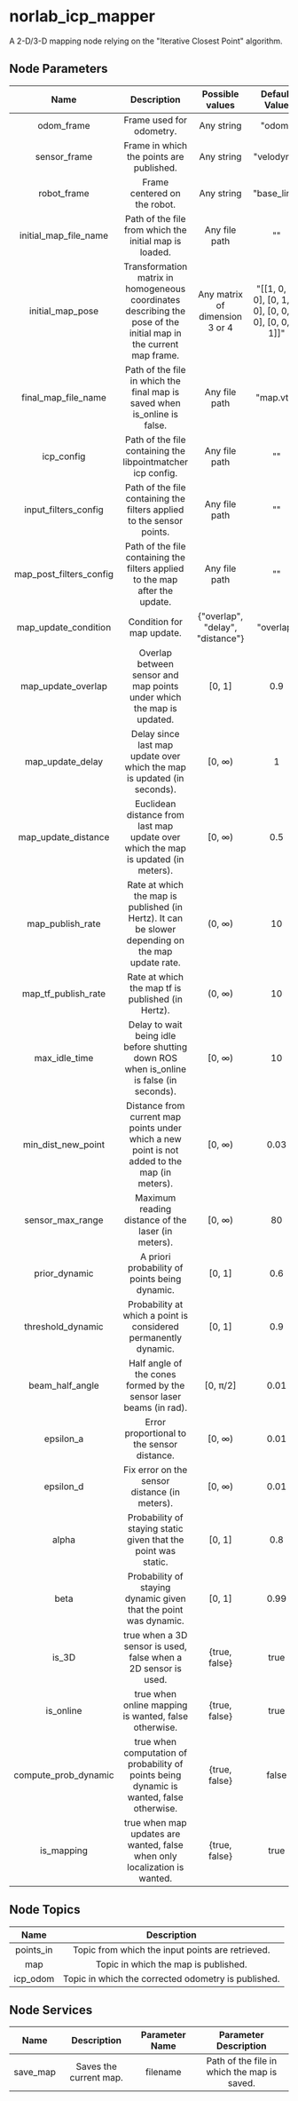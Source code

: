 # norlab_icp_mapper
A 2-D/3-D mapping node relying on the "Iterative Closest Point" algorithm.

## Node Parameters
|           Name          |                                                    Description                                                    |          Possible values         |                       Default Value                        |
|:-----------------------:|:-----------------------------------------------------------------------------------------------------------------:|:--------------------------------:|:----------------------------------------------------------:|
| odom_frame              | Frame used for odometry.                                                                                          | Any string                       | "odom"                                                     |
| sensor_frame            | Frame in which the points are published.                                                                          | Any string                       | "velodyne"                                                 |
| robot_frame             | Frame centered on the robot.                                                                                      | Any string                       | "base_link"                                                |
| initial_map_file_name   | Path of the file from which the initial map is loaded.                                                            | Any file path                    | ""                                                         |
| initial_map_pose        | Transformation matrix in homogeneous coordinates describing the pose of the initial map in the current map frame. | Any matrix of dimension 3 or 4   | "[[1, 0, 0, 0], [0, 1, 0, 0], [0, 0, 1, 0], [0, 0, 0, 1]]" |
| final_map_file_name     | Path of the file in which the final map is saved when is_online is false.                                         | Any file path                    | "map.vtk"                                                  |
| icp_config              | Path of the file containing the libpointmatcher icp config.                                                       | Any file path                    | ""                                                         |
| input_filters_config    | Path of the file containing the filters applied to the sensor points.                                             | Any file path                    | ""                                                         |
| map_post_filters_config | Path of the file containing the filters applied to the map after the update.                                      | Any file path                    | ""                                                         |
| map_update_condition    | Condition for map update.                                                                                         | {"overlap", "delay", "distance"} | "overlap"                                                  |
| map_update_overlap      | Overlap between sensor and map points under which the map is updated.                                             | [0, 1]                           | 0.9                                                        |
| map_update_delay        | Delay since last map update over which the map is updated (in seconds).                                           | [0, ∞)                           | 1                                                          |
| map_update_distance     | Euclidean distance from last map update over which the map is updated (in meters).                                | [0, ∞)                           | 0.5                                                        |
| map_publish_rate        | Rate at which the map is published (in Hertz). It can be slower depending on the map update rate.                 | (0, ∞)                           | 10                                                         |
| map_tf_publish_rate     | Rate at which the map tf is published (in Hertz).                                                                 | (0, ∞)                           | 10                                                         |
| max_idle_time           | Delay to wait being idle before shutting down ROS when is_online is false (in seconds).                           | [0, ∞)                           | 10                                                         |
| min_dist_new_point      | Distance from current map points under which a new point is not added to the map (in meters).                     | [0, ∞)                           | 0.03                                                       |
| sensor_max_range        | Maximum reading distance of the laser (in meters).                                                                | [0, ∞)                           | 80                                                         |
| prior_dynamic           | A priori probability of points being dynamic.                                                                     | [0, 1]                           | 0.6                                                        |
| threshold_dynamic       | Probability at which a point is considered permanently dynamic.                                                   | [0, 1]                           | 0.9                                                        |
| beam_half_angle         | Half angle of the cones formed by the sensor laser beams (in rad).                                                | [0, π/2]                         | 0.01                                                       |
| epsilon_a               | Error proportional to the sensor distance.                                                                        | [0, ∞)                           | 0.01                                                       |
| epsilon_d               | Fix error on the sensor distance (in meters).                                                                     | [0, ∞)                           | 0.01                                                       |
| alpha                   | Probability of staying static given that the point was static.                                                    | [0, 1]                           | 0.8                                                        |
| beta                    | Probability of staying dynamic given that the point was dynamic.                                                  | [0, 1]                           | 0.99                                                       |
| is_3D                   | true when a 3D sensor is used, false when a 2D sensor is used.                                                    | {true, false}                    | true                                                       |
| is_online               | true when online mapping is wanted, false otherwise.                                                              | {true, false}                    | true                                                       |
| compute_prob_dynamic    | true when computation of probability of points being dynamic is wanted, false otherwise.                          | {true, false}                    | false                                                      |
| is_mapping              | true when map updates are wanted, false when only localization is wanted.                                         | {true, false}                    | true                                                       |

## Node Topics
|    Name   |                     Description                     |
|:---------:|:---------------------------------------------------:|
| points_in | Topic from which the input points are retrieved.    |
| map       | Topic in which the map is published.                |
| icp_odom  | Topic in which the corrected odometry is published. |

## Node Services
|    Name   |       Description      | Parameter Name |            Parameter Description            |
|:---------:|:----------------------:|:--------------:|:-------------------------------------------:|
| save_map  | Saves the current map. | filename       | Path of the file in which the map is saved. |
